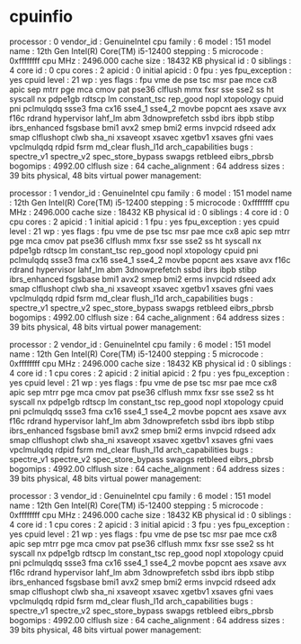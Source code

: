 # cpuinfio

processor : 0 vendor_id : GenuineIntel cpu family : 6 model : 151 model name : 12th Gen Intel(R) Core(TM) i5-12400 stepping : 5 microcode : 0xffffffff cpu MHz : 2496.000 cache size : 18432 KB physical id : 0 siblings : 4 core id : 0 cpu cores : 2 apicid : 0 initial apicid : 0 fpu : yes fpu_exception : yes cpuid level : 21 wp : yes flags : fpu vme de pse tsc msr pae mce cx8 apic sep mtrr pge mca cmov pat pse36 clflush mmx fxsr sse sse2 ss ht syscall nx pdpe1gb rdtscp lm constant_tsc rep_good nopl xtopology cpuid pni pclmulqdq ssse3 fma cx16 sse4_1 sse4_2 movbe popcnt aes xsave avx f16c rdrand hypervisor lahf_lm abm 3dnowprefetch ssbd ibrs ibpb stibp ibrs_enhanced fsgsbase bmi1 avx2 smep bmi2 erms invpcid rdseed adx smap clflushopt clwb sha_ni xsaveopt xsavec xgetbv1 xsaves gfni vaes vpclmulqdq rdpid fsrm md_clear flush_l1d arch_capabilities bugs : spectre_v1 spectre_v2 spec_store_bypass swapgs retbleed eibrs_pbrsb bogomips : 4992.00 clflush size : 64 cache_alignment : 64 address sizes : 39 bits physical, 48 bits virtual power management:

processor : 1 vendor_id : GenuineIntel cpu family : 6 model : 151 model name : 12th Gen Intel(R) Core(TM) i5-12400 stepping : 5 microcode : 0xffffffff cpu MHz : 2496.000 cache size : 18432 KB physical id : 0 siblings : 4 core id : 0 cpu cores : 2 apicid : 1 initial apicid : 1 fpu : yes fpu_exception : yes cpuid level : 21 wp : yes flags : fpu vme de pse tsc msr pae mce cx8 apic sep mtrr pge mca cmov pat pse36 clflush mmx fxsr sse sse2 ss ht syscall nx pdpe1gb rdtscp lm constant_tsc rep_good nopl xtopology cpuid pni pclmulqdq ssse3 fma cx16 sse4_1 sse4_2 movbe popcnt aes xsave avx f16c rdrand hypervisor lahf_lm abm 3dnowprefetch ssbd ibrs ibpb stibp ibrs_enhanced fsgsbase bmi1 avx2 smep bmi2 erms invpcid rdseed adx smap clflushopt clwb sha_ni xsaveopt xsavec xgetbv1 xsaves gfni vaes vpclmulqdq rdpid fsrm md_clear flush_l1d arch_capabilities bugs : spectre_v1 spectre_v2 spec_store_bypass swapgs retbleed eibrs_pbrsb bogomips : 4992.00 clflush size : 64 cache_alignment : 64 address sizes : 39 bits physical, 48 bits virtual power management:

processor : 2 vendor_id : GenuineIntel cpu family : 6 model : 151 model name : 12th Gen Intel(R) Core(TM) i5-12400 stepping : 5 microcode : 0xffffffff cpu MHz : 2496.000 cache size : 18432 KB physical id : 0 siblings : 4 core id : 1 cpu cores : 2 apicid : 2 initial apicid : 2 fpu : yes fpu_exception : yes cpuid level : 21 wp : yes flags : fpu vme de pse tsc msr pae mce cx8 apic sep mtrr pge mca cmov pat pse36 clflush mmx fxsr sse sse2 ss ht syscall nx pdpe1gb rdtscp lm constant_tsc rep_good nopl xtopology cpuid pni pclmulqdq ssse3 fma cx16 sse4_1 sse4_2 movbe popcnt aes xsave avx f16c rdrand hypervisor lahf_lm abm 3dnowprefetch ssbd ibrs ibpb stibp ibrs_enhanced fsgsbase bmi1 avx2 smep bmi2 erms invpcid rdseed adx smap clflushopt clwb sha_ni xsaveopt xsavec xgetbv1 xsaves gfni vaes vpclmulqdq rdpid fsrm md_clear flush_l1d arch_capabilities bugs : spectre_v1 spectre_v2 spec_store_bypass swapgs retbleed eibrs_pbrsb bogomips : 4992.00 clflush size : 64 cache_alignment : 64 address sizes : 39 bits physical, 48 bits virtual power management:

processor : 3 vendor_id : GenuineIntel cpu family : 6 model : 151 model name : 12th Gen Intel(R) Core(TM) i5-12400 stepping : 5 microcode : 0xffffffff cpu MHz : 2496.000 cache size : 18432 KB physical id : 0 siblings : 4 core id : 1 cpu cores : 2 apicid : 3 initial apicid : 3 fpu : yes fpu_exception : yes cpuid level : 21 wp : yes flags : fpu vme de pse tsc msr pae mce cx8 apic sep mtrr pge mca cmov pat pse36 clflush mmx fxsr sse sse2 ss ht syscall nx pdpe1gb rdtscp lm constant_tsc rep_good nopl xtopology cpuid pni pclmulqdq ssse3 fma cx16 sse4_1 sse4_2 movbe popcnt aes xsave avx f16c rdrand hypervisor lahf_lm abm 3dnowprefetch ssbd ibrs ibpb stibp ibrs_enhanced fsgsbase bmi1 avx2 smep bmi2 erms invpcid rdseed adx smap clflushopt clwb sha_ni xsaveopt xsavec xgetbv1 xsaves gfni vaes vpclmulqdq rdpid fsrm md_clear flush_l1d arch_capabilities bugs : spectre_v1 spectre_v2 spec_store_bypass swapgs retbleed eibrs_pbrsb bogomips : 4992.00 clflush size : 64 cache_alignment : 64 address sizes : 39 bits physical, 48 bits virtual power management:
